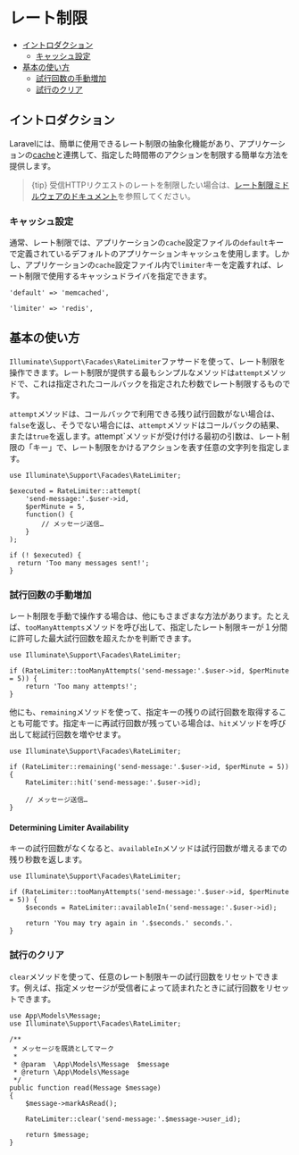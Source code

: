 # レート制限

- [イントロダクション](#introduction)
    - [キャッシュ設定](#cache-configuration)
- [基本の使い方](#basic-usage)
    - [試行回数の手動増加](#manually-incrementing-attempts)
    - [試行のクリア](#clearing-attempts)

<a name="introduction"></a>
## イントロダクション

Laravelには、簡単に使用できるレート制限の抽象化機能があり、アプリケーションの[cache](/docs/{{version}}/cache)と連携して、指定した時間帯のアクションを制限する簡単な方法を提供します。

> {tip} 受信HTTPリクエストのレートを制限したい場合は、[レート制限ミドルウェアのドキュメント](/docs/{{version}}/routing#rate-limiting)を参照してください。

<a name="cache-configuration"></a>
### キャッシュ設定

通常、レート制限では、アプリケーションの`cache`設定ファイルの`default`キーで定義されているデフォルトのアプリケーションキャッシュを使用します。しかし、アプリケーションの`cache`設定ファイル内で`limiter`キーを定義すれば、レート制限で使用するキャッシュドライバを指定できます。

    'default' => 'memcached',

    'limiter' => 'redis',

<a name="basic-usage"></a>
## 基本の使い方

`Illuminate\Support\Facades\RateLimiter`ファサードを使って、レート制限を操作できます。レート制限が提供する最もシンプルなメソッドは`attempt`メソッドで、これは指定されたコールバックを指定された秒数でレート制限するものです。

`attempt`メソッドは、コールバックで利用できる残り試行回数がない場合は、`false`を返し、そうでない場合には、`attempt`メソッドはコールバックの結果、または`true`を返します。attempt`メソッドが受け付ける最初の引数は、レート制限の「キー」で、レート制限をかけるアクションを表す任意の文字列を指定します。

    use Illuminate\Support\Facades\RateLimiter;

    $executed = RateLimiter::attempt(
        'send-message:'.$user->id,
        $perMinute = 5,
        function() {
            // メッセージ送信…
        }
    );

    if (! $executed) {
      return 'Too many messages sent!';
    }

<a name="manually-incrementing-attempts"></a>
### 試行回数の手動増加

レート制限を手動で操作する場合は、他にもさまざまな方法があります。たとえば、`tooManyAttempts`メソッドを呼び出して、指定したレート制限キーが１分間に許可した最大試行回数を超えたかを判断できます。

    use Illuminate\Support\Facades\RateLimiter;

    if (RateLimiter::tooManyAttempts('send-message:'.$user->id, $perMinute = 5)) {
        return 'Too many attempts!';
    }

他にも、`remaining`メソッドを使って、指定キーの残りの試行回数を取得することも可能です。指定キーに再試行回数が残っている場合は、`hit`メソッドを呼び出して総試行回数を増やせます。

    use Illuminate\Support\Facades\RateLimiter;

    if (RateLimiter::remaining('send-message:'.$user->id, $perMinute = 5)) {
        RateLimiter::hit('send-message:'.$user->id);

        // メッセージ送信…
    }

<a name="determining-limiter-availability"></a>
#### Determining Limiter Availability

キーの試行回数がなくなると、`availableIn`メソッドは試行回数が増えるまでの残り秒数を返します。

    use Illuminate\Support\Facades\RateLimiter;

    if (RateLimiter::tooManyAttempts('send-message:'.$user->id, $perMinute = 5)) {
        $seconds = RateLimiter::availableIn('send-message:'.$user->id);

        return 'You may try again in '.$seconds.' seconds.'.
    }

<a name="clearing-attempts"></a>
### 試行のクリア

`clear`メソッドを使って、任意のレート制限キーの試行回数をリセットできます。例えば、指定メッセージが受信者によって読まれたときに試行回数をリセットできます。

    use App\Models\Message;
    use Illuminate\Support\Facades\RateLimiter;

    /**
     * メッセージを既読としてマーク
     *
     * @param  \App\Models\Message  $message
     * @return \App\Models\Message
     */
    public function read(Message $message)
    {
        $message->markAsRead();

        RateLimiter::clear('send-message:'.$message->user_id);

        return $message;
    }
